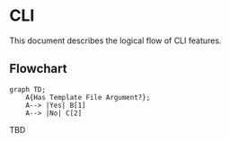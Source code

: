 # CLI

This document describes the logical flow of CLI features.

<!--Flowcharts Guide: https://github.com/mermaid-js/mermaid-->
## Flowchart

```mermaid
graph TD;
    A{Has Template File Argument?};
    A--> |Yes| B[1]
    A--> |No| C[2]
```  

TBD

